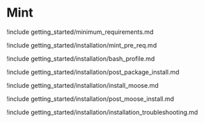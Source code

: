 # Mint

!include getting_started/minimum_requirements.md

!include getting_started/installation/mint_pre_req.md

!include getting_started/installation/bash_profile.md

!include getting_started/installation/post_package_install.md

!include getting_started/installation/install_moose.md

!include getting_started/installation/post_moose_install.md

!include getting_started/installation/installation_troubleshooting.md
